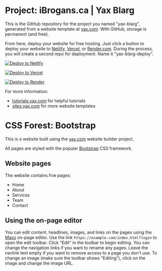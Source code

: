 # Project: iBrogans.ca | Yax Blarg

This is the GitHub repository for the project you named "yax-blarg", generated from a
website template at [yax.com](https://yax.com). With GitHub, storage is permanent (and free).

From here, deploy your website for free hosting. Just click a button to deploy your website to [Netlify](https://www.netlify.com/), [Vercel](https://vercel.com/), or [Render.com](https://render.com/). During the process, you will create a second repo for deployment. Name it "yax-blarg-deploy".

[![Deploy to Netlify](https://www.netlify.com/img/deploy/button.svg)](https://app.netlify.com/start/deploy?repository=https://github.com/Yllzarith/yax-blarg)

[![Deploy to Vercel](https://vercel.com/button)](https://vercel.com/import/project?template=https://github.com/Yllzarith/yax-blarg)

[![Deploy to Render](https://render.com/images/deploy-to-render-button.svg)](https://render.com/deploy)

For more information:
- [tutorials.yax.com](https://tutorials.yax.com/) for helpful tutorials
- [sites.yax.com](https://sites.yax.com/) for more website templates


# CSS Forest: Bootstrap

This is a website built using the [yax.com](https://yax.com/) website builder project.

All pages are styled with the popular [Bootstrap](https://getbootstrap.com/) CSS framework.

## Website pages

The website contains five pages:
- Home
- About
- Services
- Team
- Contact

## Using the on-page editor

You can edit content, headlines, images, and links on the pages using the [Mavo](https://mavo.io/) on-page editor. Use the link `https://example.com/index.html?login` to open the edit toolbar. Click "Edit" in the toolbar to begin editing. You can change the navigation links if you want to rename any pages. Leave the navlink text empty if you want to remove access to a page you don't use. To change an image (make sure the toolbar shows "Editing"), click on the image and change the image URL.

